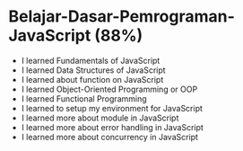 # Belajar-Dasar-Pemrograman-JavaScript (88%)

* I learned Fundamentals of JavaScript
* I learned Data Structures of JavaScript
* I learned about function on JavaScript
* I learned Object-Oriented Programming or OOP
* I learned Functional Programming
* I learned to setup my environment for JavaScript
* I learned more about module in JavaScript
* I learned more about error handling in JavaScript
* I learned more about concurrency in JavaScript
